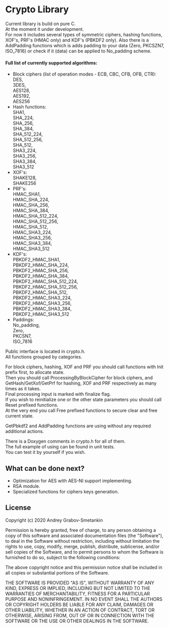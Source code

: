 # Crypto Library

Current library is build on pure C.\
At the moment it under development.\
For now it includes several types of symmetric ciphers, hashing functions, XOF's, PRF's (HMAC only) and KDF's (PBKDF2 only).
Also there is a AddPadding functions which is adds padding to your data (Zero, PKCSZN7, ISO_7816) or check if it (data) can be applied to No_padding scheme.

#### Full list of currently supported algorithms:
* Block ciphers (list of operation modes - ECB, CBC, CFB, OFB, CTR):\
	DES,\
	3DES,\
	AES128,\
	AES192,\
	AES256
* Hash functions:\
	SHA1,\
	SHA_224,\
	SHA_256,\
	SHA_384,\
	SHA_512_224,\
	SHA_512_256,\
	SHA_512,\
	SHA3_224,\
	SHA3_256,\
	SHA3_384,\
	SHA3_512
* XOF's:\
	SHAKE128,\
	SHAKE256
* PRF's:\
	HMAC_SHA1,\
	HMAC_SHA_224,\
	HMAC_SHA_256,\
	HMAC_SHA_384,\
	HMAC_SHA_512_224,\
	HMAC_SHA_512_256,\
	HMAC_SHA_512,\
	HMAC_SHA3_224,\
	HMAC_SHA3_256,\
	HMAC_SHA3_384,\
	HMAC_SHA3_512
* KDF's:\
	PBKDF2_HMAC_SHA1,\
	PBKDF2_HMAC_SHA_224,\
	PBKDF2_HMAC_SHA_256,\
	PBKDF2_HMAC_SHA_384,\
	PBKDF2_HMAC_SHA_512_224,\
	PBKDF2_HMAC_SHA_512_256,\
	PBKDF2_HMAC_SHA_512,\
	PBKDF2_HMAC_SHA3_224,\
	PBKDF2_HMAC_SHA3_256,\
	PBKDF2_HMAC_SHA3_384,\
	PBKDF2_HMAC_SHA3_512
* Paddings:\
	No_padding,\
    Zero,\
    PKCSN7,\
    ISO_7816
		
Public interface is located in crypto.h.\
All functions grouped by categories.

For block ciphers, hashing, XOF and PRF you should call functions with Init prefix first, to allocate state.\
Then you should call ProcessingByBlockCipher for block ciphers, and GetHash/GetXof/GetPrf for hashing, XOF and PRF respectively as many times as it takes.\
Final processing input is marked with finalize flag.\
If you wish to reinitialize one or the other state parameters you should call Reset prefixed functions.\
At the very end you call Free prefixed functions to secure clear and free current state.

GetPbkdf2 and AddPadding functions are using without any required additional actions.

There is a Doxygen comments in crypto.h for all of them.\
The full example of using can be found in unit tests.\
You can test it by yourself if you wish.

## What can be done next?
- Optimization for AES with AES-NI support implementing.
- RSA module.
- Specialized functions for ciphers keys generation.

## License

Copyright (c) 2020 Andrey Grabov-Smetankin

Permission is hereby granted, free of charge, to any person
obtaining a copy of this software and associated documentation
files (the "Software"), to deal in the Software without
restriction, including without limitation the rights to use,
copy, modify, merge, publish, distribute, sublicense, and/or sell
copies of the Software, and to permit persons to whom the
Software is furnished to do so, subject to the following
conditions:

The above copyright notice and this permission notice shall be
included in all copies or substantial portions of the Software.

THE SOFTWARE IS PROVIDED "AS IS", WITHOUT WARRANTY OF ANY KIND,
EXPRESS OR IMPLIED, INCLUDING BUT NOT LIMITED TO THE WARRANTIES
OF MERCHANTABILITY, FITNESS FOR A PARTICULAR PURPOSE AND
NONINFRINGEMENT. IN NO EVENT SHALL THE AUTHORS OR COPYRIGHT
HOLDERS BE LIABLE FOR ANY CLAIM, DAMAGES OR OTHER LIABILITY,
WHETHER IN AN ACTION OF CONTRACT, TORT OR OTHERWISE, ARISING
FROM, OUT OF OR IN CONNECTION WITH THE SOFTWARE OR THE USE OR
OTHER DEALINGS IN THE SOFTWARE.
